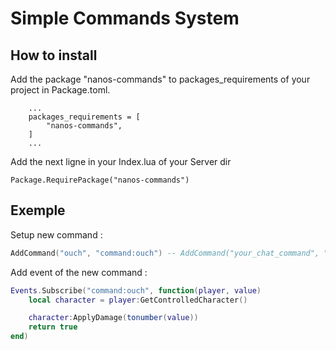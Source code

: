 # Simple Commands System

## How to install
Add the package "nanos-commands" to packages_requirements of your project in Package.toml. 
```
    ...
    packages_requirements = [
        "nanos-commands",
    ]
    ...
```
Add the next ligne in your Index.lua of your Server dir
```
Package.RequirePackage("nanos-commands")
```

## Exemple

Setup new command :
```lua
AddCommand("ouch", "command:ouch") -- AddCommand("your_chat_command", "event_call_when_command_executed")
```

Add event of the new command :
```lua
Events.Subscribe("command:ouch", function(player, value)
    local character = player:GetControlledCharacter()

    character:ApplyDamage(tonumber(value))
    return true
end)
```